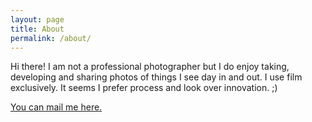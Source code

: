 ```yaml
---
layout: page
title: About
permalink: /about/
---
```


Hi there! I am not a professional photographer but I do enjoy taking, developing and sharing photos of things I see day in and out. I use film exclusively. It seems I prefer process and look over innovation. ;) 

[You can mail me here.](mailto:artingei@gmail.com)
